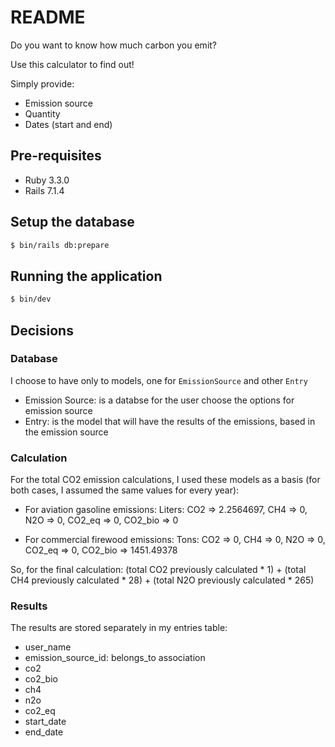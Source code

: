 # README

Do you want to know how much carbon you emit?

Use this calculator to find out!

Simply provide:

* Emission source
* Quantity
* Dates (start and end)

## Pre-requisites

- Ruby 3.3.0
- Rails 7.1.4

## Setup the database

```bash
$ bin/rails db:prepare
```

## Running the application

```bash
$ bin/dev
```

## Decisions

### Database
I choose to have only to models, one for `EmissionSource` and other `Entry`
- Emission Source: is a databse for the user choose the options for emission source
- Entry: is the model that will have the results of the emissions, based in the emission source

### Calculation
For the total CO2 emission calculations, I used these models as a basis (for both cases, I assumed the same values for every year):

- For aviation gasoline emissions:
 Liters: CO2 => 2.2564697, CH4 => 0, N2O => 0, CO2_eq => 0, CO2_bio => 0

- For commercial firewood emissions:
 Tons: CO2 => 0, CH4 => 0, N2O => 0, CO2_eq => 0, CO2_bio => 1451.49378

So, for the final calculation: (total CO2 previously calculated * 1) + (total CH4 previously calculated * 28) + (total N2O previously calculated * 265)

### Results
The results are stored separately in my entries table:

- user_name
- emission_source_id: belongs_to association
- co2
- co2_bio
- ch4
- n2o
- co2_eq
- start_date
- end_date
